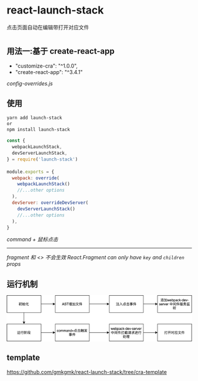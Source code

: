 # react-launch-stack

点击页面自动在编辑带打开对应文件

<!-- ![image](http://github.com/gmkgmk/react-launch-stack/raw/master/readme.gif) -->

#

## 用法一:基于 create-react-app

- "customize-cra": "^1.0.0",
- "create-react-app": "^3.4.1"

_config-overrides.js_

## 使用

```
yarn add launch-stack
or
npm install launch-stack
```

```javascript
const {
  webpackLaunchStack,
  devServerLaunchStack,
} = require('launch-stack')

module.exports = {
  webpack: override(
    webpackLaunchStack()
    //...other options
  ),
  devServer: overrideDevServer(
    devServerLaunchStack()
    //...other options
  ),
}
```

*command + 鼠标点击*

---

*fragment 和 <> 不会生效*
*React.Fragment can only have `key` and `children` props*

## 运行机制

![image](https://github.com/gmkgmk/react-launch-stack/blob/main/read-flow.png)


## template

https://github.com/gmkgmk/react-launch-stack/tree/cra-template
